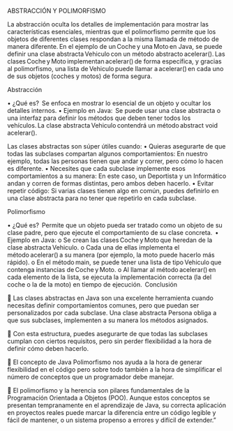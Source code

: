 ABSTRACCIÓN Y POLIMORFISMO


La abstracción oculta los detalles de implementación para mostrar las características esenciales, mientras que el polimorfismo permite que los objetos de diferentes clases respondan a la misma llamada de método de manera diferente. En el ejemplo de un Coche y una Moto en Java, se puede definir una clase abstracta Vehiculo con un método abstracto acelerar(). Las clases Coche y Moto implementan acelerar() de forma específica, y gracias al polimorfismo, una lista de Vehiculo puede llamar a acelerar() en cada uno de sus objetos (coches y motos) de forma segura.  


Abstracción 

•	¿Qué es?  
Se enfoca en mostrar lo esencial de un objeto y ocultar los detalles internos. 
•	Ejemplo en Java:  
Se puede usar una clase abstracta o una interfaz para definir los métodos que deben tener todos los vehículos. La clase abstracta Vehiculo contendrá un método abstract void acelerar().  

Las clases abstractas son súper útiles cuando:
•	Quieras asegurarte de que todas las subclases compartan algunos comportamientos: En nuestro ejemplo, todas las personas tienen que andar y correr, pero cómo lo hacen es diferente.
•	Necesites que cada subclase implemente esos comportamientos a su manera: En este caso, un Deportista y un Informático andan y corren de formas distintas, pero ambos deben hacerlo.
•	Evitar repetir código: Si varias clases tienen algo en común, puedes definirlo en una clase abstracta para no tener que repetirlo en cada subclase.


Polimorfismo 

•	¿Qué es?  
Permite que un objeto pueda ser tratado como un objeto de su clase padre, pero que ejecute el comportamiento de su clase concreta.  
•	Ejemplo en Java: 
o	Se crean las clases Coche y Moto que heredan de la clase abstracta Vehiculo. 
o	Cada una de ellas implementa el método acelerar() a su manera (por ejemplo, la moto puede hacerlo más rápido). 
o	En el método main, se puede tener una lista de tipo Vehiculo que contenga instancias de Coche y Moto. 
o	Al llamar al método acelerar() en cada elemento de la lista, se ejecuta la implementación correcta (la del coche o la de la moto) en tiempo de ejecución.  
 Conclusión

	Las clases abstractas en Java son una excelente herramienta cuando necesitas definir comportamientos comunes, pero que puedan ser personalizados por cada subclase. Una clase abstracta Persona obliga a que sus subclases, implementen a su manera los métodos asignados.

	Con esta estructura, puedes asegurarte de que todas las subclases cumplan con ciertos requisitos, pero sin perder flexibilidad a la hora de definir cómo deben hacerlo.

	El concepto de Java Polimorfismo nos ayuda a la hora de generar flexibilidad en el código pero sobre todo también a la hora de simplificar el número de conceptos que un programador debe manejar.

	El polimorfismo y la herencia son pilares fundamentales de la Programación Orientada a Objetos (POO). Aunque estos conceptos se presentan tempranamente en el aprendizaje de Java, su correcta aplicación en proyectos reales puede marcar la diferencia entre un código legible y fácil de mantener, o un sistema propenso a errores y difícil de extender.”
